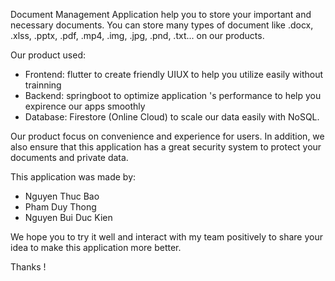 Document Management Application help you to store your important and necessary documents. You can store many types of document like .docx, .xlss, .pptx, .pdf, .mp4, .img, .jpg, .pnd, .txt... on our products.

Our product used:
- Frontend: flutter to create friendly UIUX to help you utilize easily without trainning
- Backend: springboot to optimize application 's performance to help you expirence our apps smoothly
- Database: Firestore (Online Cloud) to scale our data easily with NoSQL.

Our product focus on convenience and experience for users. In addition, we also ensure that this application has a great security system to protect your documents and private data.

This application was made by:
- Nguyen Thuc Bao
- Pham Duy Thong
- Nguyen Bui Duc Kien

We hope you to try it well and interact with my team positively to share your idea to make this application more better. 

Thanks !
